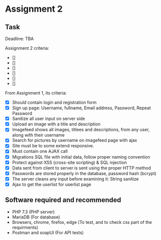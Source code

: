 # Assignment 2

## Task

Deadline: TBA

Assignment 2 criteria:
* []
* []
* []
* []
* []
* []


From Assignment 1, its criteria:
* [X] Should contain login and registration form
* [X] Sign up page: Username, fullname, Email address, Password, Repeat Password
* [X] Sanitize all user input on server side
* [X] Upload an image with a title and description
* [X] Imagefeed shows all images, titlees and descriptions, from any user, along with their username
* [X] Search for pictures by username on imagefeed page with ajax
* [X] Site must be to some extend responsive.
* [X] Must contain one AJAX call
* [X] Migrations SQL file with initial data, follow proper naming convention
* [X] Protect against XSS (cross-site scripting) & SQL injection
* [X] Data sent from client to server is sent using the proper HTTP method
* [X] Passwords are stored properly in the database, password hash (bcrypt)
* [X] The server cleans any input before examining it: String sanitize
* [X] Ajax to get the userlist for userlist page

## Software required and recommended

* PHP 7.3 (PHP server)
* MariaDB (For database)
* Browsers, chrome, firefox, edge (To test, and to check css part of the requirments)
* Postman and soapUI (For API tests)